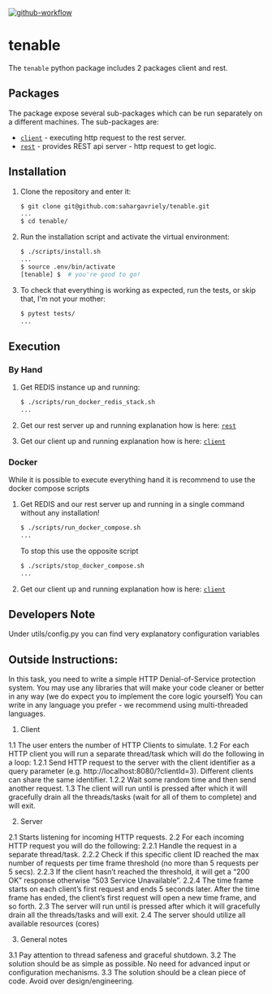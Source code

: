 [![github-workflow](https://github.com/sahargavriely/tenable/actions/workflows/github-action.yml/badge.svg)](https://github.com/sahargavriely/tenable/actions/workflows/github-action.yml)


# tenable

The `tenable` python package includes 2 packages client and rest.


## Packages

The package expose several sub-packages which can be run separately on a different machines.
The sub-packages are:

- [`client`](/tenable/client/README.md) - executing http request to the rest server.
- [`rest`](/tenable/rest/README.md) - provides REST api server - http request to get logic.


## Installation

1. Clone the repository and enter it:

    ```sh
    $ git clone git@github.com:sahargavriely/tenable.git
    ...
    $ cd tenable/
    ```

2. Run the installation script and activate the virtual environment:

    ```sh
    $ ./scripts/install.sh
    ...
    $ source .env/bin/activate
    [tenable] $  # you're good to go!
    ```

3. To check that everything is working as expected, run the tests, or skip that, I'm not your mother:

    ```sh
    $ pytest tests/
    ...
    ```


## Execution

### By Hand

1. Get REDIS instance up and running:

    ```sh
    $ ./scripts/run_docker_redis_stack.sh
    ...
    ```

2. Get our rest server up and running explanation how is here: [`rest`](/tenable/rest/README.md)

3. Get our client up and running explanation how is here: [`client`](/tenable/client/README.md)

### Docker

While it is possible to execute everything hand it is recommend to use the docker compose scripts

1. Get REDIS and our rest server up and running in a single command without any installation!

    ```sh
    $ ./scripts/run_docker_compose.sh
    ...
    ```

    To stop this use the opposite script

    ```sh
    $ ./scripts/stop_docker_compose.sh
    ...
    ```

2. Get our client up and running explanation how is here: [`client`](/tenable/client/README.md)


## Developers Note

Under utils/config.py you can find very explanatory configuration variables


## Outside Instructions:

In this task, you need to write a simple HTTP Denial-of-Service protection system.
You may use any libraries that will make your code cleaner or better in any way (we do expect you to implement the core logic yourself)
You can write in any language you prefer - we recommend using multi-threaded languages.

1. Client

  1.1 The user enters the number of HTTP Clients to simulate.
  1.2 For each HTTP client you will run a separate thread/task which will do the following in a loop:
    1.2.1 Send HTTP request to the server with the client identifier as a query parameter (e.g. http://localhost:8080/?clientId=3). Different clients can share the same identifier.
    1.2.2 Wait some random time and then send another request.
  1.3 The client will run until <enter> is pressed after which it will gracefully drain all the threads/tasks (wait for all of them to complete) and will exit.

2. Server

  2.1 Starts listening for incoming HTTP requests.
  2.2 For each incoming HTTP request you will do the following:
    2.2.1 Handle the request in a separate thread/task.
    2.2.2 Check if this specific client ID reached the max number of requests per time frame threshold (no more than 5 requests per 5 secs).
    2.2.3 If the client hasn’t reached the threshold, it will get a “200 OK” response otherwise “503 Service Unavailable”.
    2.2.4 The time frame starts on each client’s first request and ends 5 seconds later. After the time frame has ended, the client’s first request will open a new time frame, and so forth.
  2.3 The server will run until <enter> is pressed after which it will gracefully drain all the threads/tasks and will exit.
  2.4 The server should utilize all available resources (cores)

3. General notes

  3.1 Pay attention to thread safeness and graceful shutdown.
  3.2 The solution should be as simple as possible. No need for advanced input or configuration mechanisms.
  3.3 The solution should be a clean piece of code. Avoid over design/engineering.
